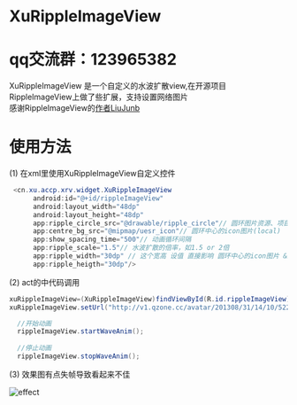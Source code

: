 # XuRippleImageView

# qq交流群：123965382
XuRippleImageView 是一个自定义的水波扩散view,在开源项目RippleImageView上做了些扩展，支持设置网络图片
<br/>感谢RippleImageView的[作者LiuJunb](https://github.com/LiuJunb/RippleImageView "")  

# 使用方法 

(1) 在xml里使用XuRippleImageView自定义控件
 
 ```java
  <cn.xu.accp.xrv.widget.XuRippleImageView
       android:id="@+id/rippleImageView"
       android:layout_width="48dp"
       android:layout_height="48dp"
       app:ripple_circle_src="@drawable/ripple_circle"// 圆环图片资源、项目中用的是shape
       app:centre_bg_src="@mipmap/uesr_icon"// 圆环中心的icon图片(local)
       app:show_spacing_time="500"// 动画循环间隔
       app:ripple_scale="1.5"// 水波扩散的倍率，如1.5 or 2倍
       app:ripple_width="30dp" // 这个宽高 设值 直接影响 圆环中心的icon图片 &水波大小
       app:ripple_heigth="30dp"/> 
  ```
  
(2) act的中代码调用
  
  ```java 
  xuRippleImageView=(XuRippleImageView)findViewById(R.id.rippleImageView);
  xuRippleImageView.setUrl("http://v1.qzone.cc/avatar/201308/31/14/10/522188dc53f3f929.jpg!200x200.jpg");
  
    //开始动画
    rippleImageView.startWaveAnim();
    
    //停止动画
    rippleImageView.stopWaveAnim();
  ```
  
(3) 效果图有点失帧导致看起来不佳

  ![effect](https://raw.githubusercontent.com/yangxu1210/XuRippleImageView/master/XuRippleImageView/screenshot/effect.gif)

